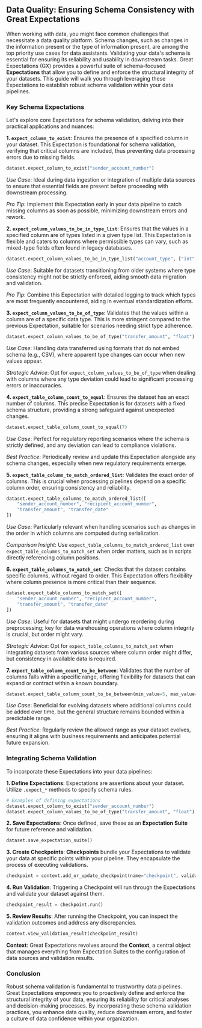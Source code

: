 ## Data Quality: Ensuring Schema Consistency with Great Expectations

When working with data, you might face common challenges that necessitate a data quality platform.
Schema changes, such as changes in the information present or the type of information present, are
among the top priority use cases for data assistants. Validating your data's schema is essential for
ensuring its reliability and usability in downstream tasks. Great Expectations (GX) provides a
powerful suite of schema-focused **Expectations** that allow you to define and enforce the
structural integrity of your datasets. This guide will walk you through leveraging these
Expectations to establish robust schema validation within your data pipelines.

### Key Schema Expectations

Let's explore core Expectations for schema validation, delving into their practical applications and
nuances:

**1. `expect_column_to_exist`**:
Ensures the presence of a specified column in your dataset. This Expectation is foundational for
schema validation, verifying that critical columns are included, thus preventing data processing
errors due to missing fields.

```python
dataset.expect_column_to_exist("sender_account_number")
```

*Use Case*: Ideal during data ingestion or integration of multiple data sources to ensure that
essential fields are present before proceeding with downstream processing.

*Pro Tip*: Implement this Expectation early in your data pipeline to catch missing columns as soon
as possible, minimizing downstream errors and rework.

**2. `expect_column_values_to_be_in_type_list`**:
Ensures that the values in a specified column are of types listed in a given type list. This
Expectation is flexible and caters to columns where permissible types can vary, such as mixed-type
fields often found in legacy databases.

```python
dataset.expect_column_values_to_be_in_type_list("account_type", ["int", "str"])
```
*Use Case*: Suitable for datasets transitioning from older systems where type consistency might not
be strictly enforced, aiding smooth data migration and validation.

*Pro Tip*: Combine this Expectation with detailed logging to track which types are most frequently
encountered, aiding in eventual standardization efforts.

**3. `expect_column_values_to_be_of_type`**:
Validates that the values within a column are of a specific data type. This is more stringent
compared to the previous Expectation, suitable for scenarios needing strict type adherence.

```python
dataset.expect_column_values_to_be_of_type("transfer_amount", "float")
```
*Use Case*: Handling data transferred using formats that do not embed schema (e.g., CSV), where
apparent type changes can occur when new values appear.

*Strategic Advice*: Opt for `expect_column_values_to_be_of_type` when dealing with columns where any
type deviation could lead to significant processing errors or inaccuracies.

**4. `expect_table_column_count_to_equal`**:
Ensures the dataset has an exact number of columns. This precise Expectation is for datasets with a
fixed schema structure, providing a strong safeguard against unexpected changes.

```python
dataset.expect_table_column_count_to_equal(7)
```
*Use Case*: Perfect for regulatory reporting scenarios where the schema is strictly defined, and any
deviation can lead to compliance violations.

*Best Practice*: Periodically review and update this Expectation alongside any schema changes,
especially when new regulatory requirements emerge.

**5. `expect_table_column_to_match_ordered_list`**:
Validates the exact order of columns. This is crucial when processing pipelines depend on a specific
column order, ensuring consistency and reliability.

```python
dataset.expect_table_columns_to_match_ordered_list([
    "sender_account_number", "recipient_account_number",
    "transfer_amount", "transfer_date"
])
```
*Use Case*: Particularly relevant when handling scenarios such as changes in the order in which columns are computed during serialization.

*Comparison Insight*: Use `expect_table_columns_to_match_ordered_list` over
`expect_table_columns_to_match_set` when order matters, such as in scripts directly referencing
column positions.

**6. `expect_table_columns_to_match_set`**:
Checks that the dataset contains specific columns, without regard to order. This Expectation offers
flexibility where column presence is more critical than their sequence.

```python
dataset.expect_table_columns_to_match_set([
    "sender_account_number", "recipient_account_number",
    "transfer_amount", "transfer_date"
])
```
*Use Case*: Useful for datasets that might undergo reordering during preprocessing; key for data
warehousing operations where column integrity is crucial, but order might vary.

*Strategic Advice*: Opt for `expect_table_columns_to_match_set` when integrating datasets from
various sources where column order might differ, but consistency in available data is required.

**7. `expect_table_column_count_to_be_between`**:
Validates that the number of columns falls within a specific range, offering flexibility for
datasets that can expand or contract within a known boundary.

```python
dataset.expect_table_column_count_to_be_between(min_value=5, max_value=7)
```
*Use Case*: Beneficial for evolving datasets where additional columns could be added over time, but
the general structure remains bounded within a predictable range.

*Best Practice*: Regularly review the allowed range as your dataset evolves, ensuring it aligns with
business requirements and anticipates potential future expansion.

### Integrating Schema Validation

To incorporate these Expectations into your data pipelines:

**1. Define Expectations**:
Expectations are assertions about your dataset. Utilize `.expect_*` methods to specify schema rules.
```python
# Examples of defining expectations
dataset.expect_column_to_exist("sender_account_number")
dataset.expect_column_values_to_be_of_type("transfer_amount", "float")
```

**2. Save Expectations**:
Once defined, save these as an **Expectation Suite** for future reference and validation.
```python
dataset.save_expectation_suite()
```

**3. Create Checkpoints**:
**Checkpoints** bundle your Expectations to validate your data at specific points within your pipeline. They encapsulate the process of executing validations.
```python
checkpoint = context.add_or_update_checkpoint(name="checkpoint", validator=dataset)
```

**4. Run Validation**:
Triggering a Checkpoint will run through the Expectations and validate your dataset against them.
```python
checkpoint_result = checkpoint.run()
```

**5. Review Results**:
After running the Checkpoint, you can inspect the validation outcomes and address any discrepancies.
```python
context.view_validation_result(checkpoint_result)
```

**Context**:
Great Expectations revolves around the **Context**, a central object that manages everything from Expectation Suites to the configuration of data sources and validation results.

### Conclusion

Robust schema validation is fundamental to trustworthy data pipelines. Great Expectations empowers you to proactively define and enforce the structural integrity of your data, ensuring its reliability for critical analyses and decision-making processes. By incorporating these schema validation practices, you enhance data quality, reduce downstream errors, and foster a culture of data confidence within your organization.

